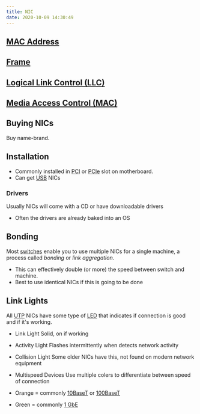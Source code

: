```yaml
---
title: NIC
date: 2020-10-09 14:30:49
---
```

## [MAC Address](20201009143255-mac.md)
## [Frame](20201009144356-frame.md)
## [Logical Link Control (LLC)](20201010174348-llc.md)
## [Media Access Control (MAC)](20201010174635-mac.md)

## Buying NICs
Buy name-brand.

## Installation
* Commonly installed in [PCI](20201019135729-pci.md) or [PCIe](20201019135829-pcie.md) slot on motherboard.
* Can get [USB](20201019135944-usb.md) NICs

### Drivers
Usually NICs will come with a CD or have downloadable drivers
* Often the drivers are already baked into an OS

## Bonding
Most [switches](20201014135136-switch.md) enable you to use multiple NICs for a single machine, a process called *bonding* or *link aggregation*.
* This can effectively double (or more) the speed between switch and machine.
* Best to use identical NICs if this is going to be done

## Link Lights
All [UTP](20201014133956-utp.md) NICs have some type of [LED](20201013125341-led.md) that indicates if connection is good and if it's working.
* Link Light
	Solid, on if working
* Activity Light
	Flashes intermittently when detects network activity
* Collision Light
	Some older NICs have this, not found on modern network equipment

* Multispeed Devices
Use multiple colers to differentiate between speed of connection
* Orange = commonly [10BaseT](20201014131029-10baset.md) or [100BaseT](20201017155714-100baset.md)
* Green = commonly [1 GbE](20201017162240-1000baset.md)
